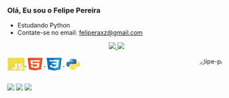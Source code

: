 ### Olá, Eu sou o Felipe Pereira

- Estudando Python
- Contate-se no email: feliperaxz@gmail.com
<div align="center">
  <a href="https://github.com/felipepx">
  <img height="180em" src="https://github-readme-stats.vercel.app/api?username=felipepx&show_icons=true&include_all_commits=true&count_private=true"/>
  <img height="180em" src="https://github-readme-stats.vercel.app/api/top-langs/?username=felipepx&layout=compact&langs_count=7&"/>
</div>
  <div style="display: inline_block"><br>
  <img align="center" alt="lipe-Js" height="30" width="40" src="https://raw.githubusercontent.com/devicons/devicon/master/icons/javascript/javascript-plain.svg">
 
  <img align="center" alt="lipe-HTML" height="30" width="40" src="https://raw.githubusercontent.com/devicons/devicon/master/icons/html5/html5-original.svg">
  <img align="center" alt="lipe-CSS" height="30" width="40" src="https://raw.githubusercontent.com/devicons/devicon/master/icons/css3/css3-original.svg">
  <img align="center" alt="lipe-Python" height="30" width="40" src="https://raw.githubusercontent.com/devicons/devicon/master/icons/python/python-original.svg">
 <img align="right" alt="lipe-pic" height="150" style="border-radius:50px;" 
   src="https://encrypted-tbn0.gstatic.com/images?q=tbn:ANd9GcQfzc3VvI9PpZR-CN3TH1ZfRNc20fbXFe_4eA&usqp=CAU">
</div>
  
##
  <div> 
  <a href="https://instagram.com/felipepxr" target="_blank"><img src="https://img.shields.io/badge/-Instagram-%23E4405F?style=for-the-badge&logo=instagram&logoColor=white" target="_blank"></a>
  <a href = "mailto:feliperaxz@gmail.com"><img src="https://img.shields.io/badge/-Gmail-%23333?style=for-the-badge&logo=gmail&logoColor=white" target="_blank"></a>
  <a href="https://www.linkedin.com/in/felipe-pereira-80b972227" target="_blank"><img src="https://img.shields.io/badge/-LinkedIn-%230077B5?style=for-the-badge&logo=linkedin&logoColor=white" target="_blank"></a> 
